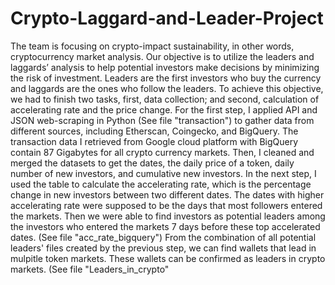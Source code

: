 # Crypto-Laggard-and-Leader-Project
The team is focusing on crypto-impact sustainability, in other words, cryptocurrency market analysis. 
Our objective is to utilize the leaders and laggards’ analysis to help potential investors make decisions by minimizing the risk of investment. Leaders are the first investors who buy the currency and laggards are the ones who follow the leaders. 
To achieve this objective, we had to finish two tasks, first, data collection; and second, calculation of accelerating rate and the price change. 
For the first step, I applied API and JSON web-scraping in Python (See file "transaction") to gather data from different sources, including Etherscan, Coingecko, and BigQuery. The transaction data I retrieved from Google cloud platform with BigQuery contain 87 Gigabytes for all crypto currency markets.
Then, I cleaned and merged the datasets to get the dates, the daily price of a token, daily number of new investors, and cumulative new investors. In the next step, I used the table to calculate the accelerating rate, which is the percentage change in new investors between two different dates. The dates with higher accelerating rate were supposed to be the days that most followers entered the markets. Then we were able to find investors as potential leaders among the investors who entered the markets 7 days before these top accelerated dates. (See file "acc_rate_bigquery")
From the combination of all potential leaders' files created by the previous step, we can find wallets that lead in mulpitle token markets. These wallets can be confirmed as leaders in crypto markets. (See file "Leaders_in_crypto"
